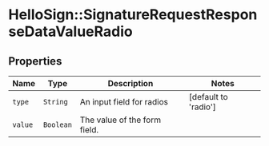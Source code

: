 # HelloSign::SignatureRequestResponseDataValueRadio



## Properties

| Name | Type | Description | Notes |
| ---- | ---- | ----------- | ----- |
| `type` | ```String``` |  An input field for radios  |  [default to 'radio'] |
| `value` | ```Boolean``` |  The value of the form field.  |  |

